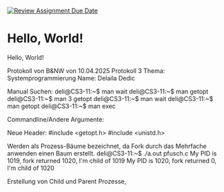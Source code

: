 [![Review Assignment Due Date](https://classroom.github.com/assets/deadline-readme-button-22041afd0340ce965d47ae6ef1cefeee28c7c493a6346c4f15d667ab976d596c.svg)](https://classroom.github.com/a/H1vNwaly)
# Hello, World!

Hello, World!



Protokoll von B&NW von 10.04.2025
Protokoll 3
Thema: Systemprogrammierung
Name: Delaila Dedic

Manual Suchen:
deli@CS3-11:~$ man wait
deli@CS3-11:~$ man getopt
deli@CS3-11:~$ man 3 getopt
deli@CS3-11:~$  man wait
deli@CS3-11:~$ man getopt
deli@CS3-11:~$ man exec

Commandline/Andere Argumente: 


Neue Header: 
#include <getopt.h>
#include <unistd.h>

Werden als Prozess-Bäume bezeichnet, da Fork durch das Mehrfache anwenden einen Baum erstellt. 
	deli@CS3-11:~$ ./a.out pfusch.c
My PID is 1019, fork returned 1020, I'm child of 1019
My PID is 1020, fork returned 0, I'm child of 1020

Erstellung von Child und Parent Prozesse, 






















